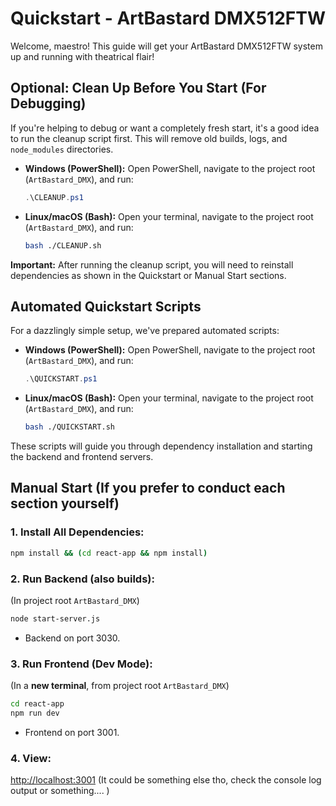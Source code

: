 # Quickstart - ArtBastard DMX512FTW

Welcome, maestro! This guide will get your ArtBastard DMX512FTW system up and running with theatrical flair!

## Optional: Clean Up Before You Start (For Debugging)

If you're helping to debug or want a completely fresh start, it's a good idea to run the cleanup script first. This will remove old builds, logs, and `node_modules` directories.

*   **Windows (PowerShell):**
    Open PowerShell, navigate to the project root (`ArtBastard_DMX`), and run:
    ```powershell
    .\CLEANUP.ps1
    ```
*   **Linux/macOS (Bash):**
    Open your terminal, navigate to the project root (`ArtBastard_DMX`), and run:
    ```bash
    bash ./CLEANUP.sh
    ```
**Important:** After running the cleanup script, you will need to reinstall dependencies as shown in the Quickstart or Manual Start sections.

## Automated Quickstart Scripts

For a dazzlingly simple setup, we've prepared automated scripts:

*   **Windows (PowerShell):**
    Open PowerShell, navigate to the project root (`ArtBastard_DMX`), and run:
    ```powershell
    .\QUICKSTART.ps1
    ```
*   **Linux/macOS (Bash):**
    Open your terminal, navigate to the project root (`ArtBastard_DMX`), and run:
    ```bash
    bash ./QUICKSTART.sh
    ```

These scripts will guide you through dependency installation and starting the backend and frontend servers.

## Manual Start (If you prefer to conduct each section yourself)

### 1. Install All Dependencies:
```bash
npm install && (cd react-app && npm install)
```

### 2. Run Backend (also builds):
(In project root `ArtBastard_DMX`)
```bash
node start-server.js
```
*   Backend on port 3030.

### 3. Run Frontend (Dev Mode):
(In a **new terminal**, from project root `ArtBastard_DMX`)
```bash
cd react-app
npm run dev
```
*   Frontend on port 3001.

### 4. View:
[http://localhost:3001](http://localhost:3001) (It could be something else tho, check the console log output or something.... )
